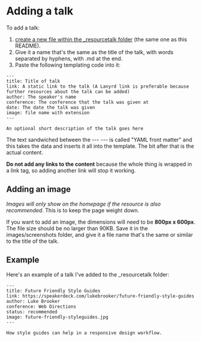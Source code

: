 # Adding a talk

To add a talk:

1. [create a new file within the _resourcetalk folder](https://github.com/maban/styleguides/new/gh-pages/_resourcetalk) (the same one as this README). 
2. Give it a name that's the same as the title of the talk, with words separated by hyphens, with .md at the end.
3. Paste the following templating code into it:

```
---
title: Title of talk
link: A static link to the talk (A Lanyrd link is preferable because further resources about the talk can be added)
author: The speaker's name
conference: The conference that the talk was given at
date: The date the talk was given
image: file name with extension
---

An optional short description of the talk goes here
```

The text sandwiched between the --- --- is called "YAML front matter" and this takes the data and inserts it all into the template. The bit after that is the actual content.

**Do not add any links to the content** because the whole thing is wrapped in a link tag, so adding another link will stop it working.

## Adding an image

*Images will only show on the homepage if the resource is also recommended*. This is to keep the page weight down.

If you want to add an image, the dimensions will need to be **800px x 600px**. The file size should be no larger than 90KB. Save it in the images/screenshots folder, and give it a file name that's the same or similar to the title of the talk.

## Example

Here's an example of a talk I've added to the _resourcetalk folder:

```
---
title: Future Friendly Style Guides
link: https://speakerdeck.com/lukebrooker/future-friendly-style-guides
author: Luke Brooker
conference: Web Directions
status: recommended
image: future-friendly-styleguides.jpg
---

How style guides can help in a responsive design workflow.
```
